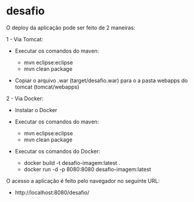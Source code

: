 # desafio

O deploy da aplicação pode ser feito de 2 maneiras:

1 - Via Tomcat:

- Executar os comandos do maven:
  - mvn eclipse:eclipse  
  - mvn clean package
    
- Copiar o arquivo .war (target/desafio.war) para o a pasta webapps do tomcat (tomcat/webapps)

2 - Via Docker:

- Instalar o Docker

- Executar os comandos do maven:
  - mvn eclipse:eclipse  
  - mvn clean package

- Executar os comandos do Docker:
  - docker build -t desafio-imagem:latest .
  - docker run -d -p 8080:8080 desafio-imagem:latest
 

O acesso a aplicação é feito pelo navegador no seguinte URL:

- http://localhost:8080/desafio/

